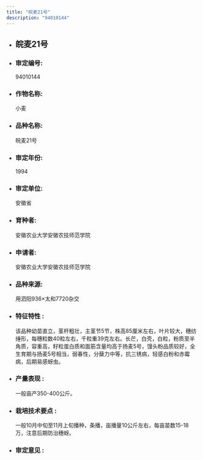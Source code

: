 ```yaml
---
title: "皖麦21号"
description: "94010144"
---
```

* ## 皖麦21号
* ###  审定编号:  
   94010144

*  ### 作物名称:  
   小麦

*   ###  品种名称: 
    皖麦21号

*   ### 审定年份: 
    1994

*   ### 审定单位:  
    安徽省

*   ### 育种者:  
    安徽农业大学安徽农技师范学院

*   ### 申请者:  
    安徽农业大学安徽农技师范学院

*   ### 品种来源:  
    用泗阳936×太和7720杂交

*   ### 特征特性 : 
    该品种幼苗直立，茎杆粗壮，主茎节5节，株高85厘米左右，叶片较大，穗纺缍形，每穗粒数40粒左右，千粒重39克左右。长芒，白壳，白粒，粉质至半角质，容重高，籽粒蛋白质和面筋含量均高于扬麦5号，馒头粉品质较好，全生育期与扬麦5号相当，弱春性，分蘖力中等，抗三锈病，轻感白粉和赤霉病，后期易感蚜虫。

*   ### 产量表现 : 
    一般亩产350-400公斤。

*   ### 栽培技术要点 : 
    一般10月中旬至11月上旬播种，条播，亩播量10公斤左右，每亩苗数15-18万，注意后期防治穗蚜。              

*   ### 审定意见 : 
    
